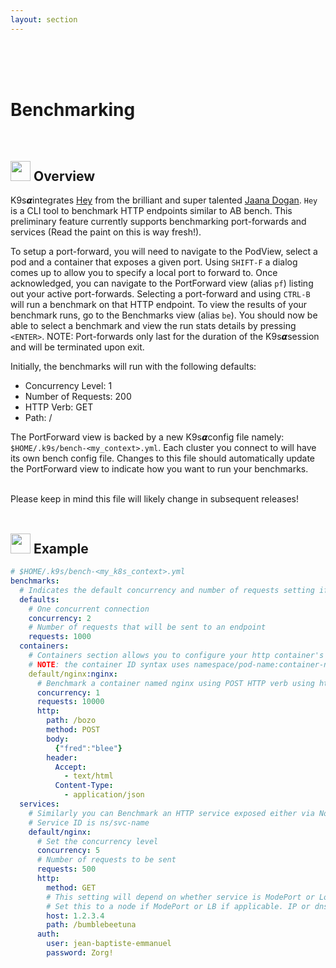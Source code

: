 ```yaml
---
layout: section
---
```


<i class="icon fas fa-tachometer-alt fa-7x"></i>

<br/>
<br/>
<br/>

# Benchmarking

<br/>

## <img src="/assets/sections/overview.png" width="auto" height="32"/> Overview

K9s𝞪integrates [Hey](https://github.com/rakyll/hey) from the brilliant and super talented [Jaana Dogan](https://github.com/rakyll). `Hey` is a CLI tool to benchmark HTTP endpoints similar to AB bench. This preliminary feature currently supports benchmarking port-forwards and services (Read the paint on this is way fresh!).

To setup a port-forward, you will need to navigate to the PodView, select a pod and a container that exposes a given port. Using `SHIFT-F` a dialog comes up to allow you to specify a local port to forward to. Once acknowledged, you can navigate to the PortForward view (alias `pf`) listing out your active port-forwards. Selecting a port-forward and using `CTRL-B` will run a benchmark on that HTTP endpoint. To view the results of your benchmark runs, go to the Benchmarks view (alias `be`). You should now be able to select a benchmark and view the run stats details by pressing `<ENTER>`. NOTE: Port-forwards only last for the duration of the K9s𝞪session and will be terminated upon exit.

Initially, the benchmarks will run with the following defaults:

* Concurrency Level: 1
* Number of Requests: 200
* HTTP Verb: GET
* Path: /

The PortForward view is backed by a new K9s𝞪config file namely: `$HOME/.k9s/bench-<my_context>.yml`. Each cluster you connect to will have its own bench config file. Changes to this file should automatically update the PortForward view to indicate how you want to run your benchmarks.

<br/>
<div class="note">
  <i class="fas fa-skull"></i> Please keep in mind this file will likely change in subsequent releases!
</div>

<br/>

## <img src="/assets/sections/examples.png" width="auto" height="32"/> Example

```yaml
# $HOME/.k9s/bench-<my_k8s_context>.yml
benchmarks:
  # Indicates the default concurrency and number of requests setting if a container or service rule does not match.
  defaults:
    # One concurrent connection
    concurrency: 2
    # Number of requests that will be sent to an endpoint
    requests: 1000
  containers:
    # Containers section allows you to configure your http container's endpoints and benchmarking settings.
    # NOTE: the container ID syntax uses namespace/pod-name:container-name
    default/nginx:nginx:
      # Benchmark a container named nginx using POST HTTP verb using http://localhost:port/bozo URL and headers.
      concurrency: 1
      requests: 10000
      http:
        path: /bozo
        method: POST
        body:
          {"fred":"blee"}
        header:
          Accept:
            - text/html
          Content-Type:
            - application/json
  services:
    # Similarly you can Benchmark an HTTP service exposed either via NodePort, LoadBalancer types.
    # Service ID is ns/svc-name
    default/nginx:
      # Set the concurrency level
      concurrency: 5
      # Number of requests to be sent
      requests: 500
      http:
        method: GET
        # This setting will depend on whether service is ModePort or LoadBalancer. NodePort may require vendor port tunneling setting.
        # Set this to a node if ModePort or LB if applicable. IP or dns name.
        host: 1.2.3.4
        path: /bumblebeetuna
      auth:
        user: jean-baptiste-emmanuel
        password: Zorg!
```
